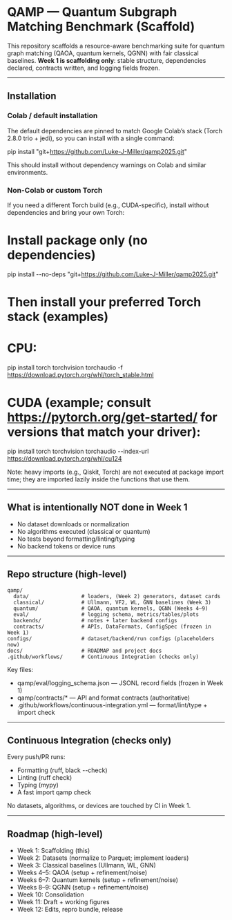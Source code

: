 # QAMP — Quantum Subgraph Matching Benchmark (Scaffold)

This repository scaffolds a resource-aware benchmarking suite for quantum graph matching
(QAOA, quantum kernels, QGNN) with fair classical baselines. **Week 1 is scaffolding only**:
stable structure, dependencies declared, contracts written, and logging fields frozen.

---

## Installation

### Colab / default installation
The default dependencies are pinned to match Google Colab’s stack (Torch 2.8.0 trio + jedi), so you can install with a single command:

pip install "git+https://github.com/Luke-J-Miller/qamp2025.git"

This should install without dependency warnings on Colab and similar environments.

### Non-Colab or custom Torch
If you need a different Torch build (e.g., CUDA-specific), install without dependencies and bring your own Torch:

# Install package only (no dependencies)
pip install --no-deps "git+https://github.com/Luke-J-Miller/qamp2025.git"

# Then install your preferred Torch stack (examples)

# CPU:
pip install torch torchvision torchaudio -f https://download.pytorch.org/whl/torch_stable.html

# CUDA (example; consult https://pytorch.org/get-started/ for versions that match your driver):
pip install torch torchvision torchaudio --index-url https://download.pytorch.org/whl/cu124

Note: heavy imports (e.g., Qiskit, Torch) are not executed at package import time; they are imported lazily inside the functions that use them.

---

## What is intentionally NOT done in Week 1
- No dataset downloads or normalization
- No algorithms executed (classical or quantum)
- No tests beyond formatting/linting/typing
- No backend tokens or device runs

---

## Repo structure (high-level)
```
qamp/
  data/                 # loaders, (Week 2) generators, dataset cards
  classical/            # Ullmann, VF2, WL, GNN baselines (Week 3)
  quantum/              # QAOA, quantum kernels, QGNN (Weeks 4–9)
  eval/                 # logging schema, metrics/tables/plots
  backends/             # notes + later backend configs
  contracts/            # APIs, DataFormats, ConfigSpec (frozen in Week 1)
configs/                # dataset/backend/run configs (placeholders now)
docs/                   # ROADMAP and project docs
.github/workflows/      # Continuous Integration (checks only)
```

Key files:
- qamp/eval/logging_schema.json — JSONL record fields (frozen in Week 1)
- qamp/contracts/* — API and format contracts (authoritative)
- .github/workflows/continuous-integration.yml — format/lint/type + import check

---

## Continuous Integration (checks only)
Every push/PR runs:
- Formatting (ruff, black --check)
- Linting (ruff check)
- Typing (mypy)
- A fast import qamp check

No datasets, algorithms, or devices are touched by CI in Week 1.

---

## Roadmap (high-level)
- Week 1: Scaffolding (this)
- Week 2: Datasets (normalize to Parquet; implement loaders)
- Week 3: Classical baselines (Ullmann, WL, GNN)
- Weeks 4–5: QAOA (setup + refinement/noise)
- Weeks 6–7: Quantum kernels (setup + refinement/noise)
- Weeks 8–9: QGNN (setup + refinement/noise)
- Week 10: Consolidation
- Week 11: Draft + working figures
- Week 12: Edits, repro bundle, release
